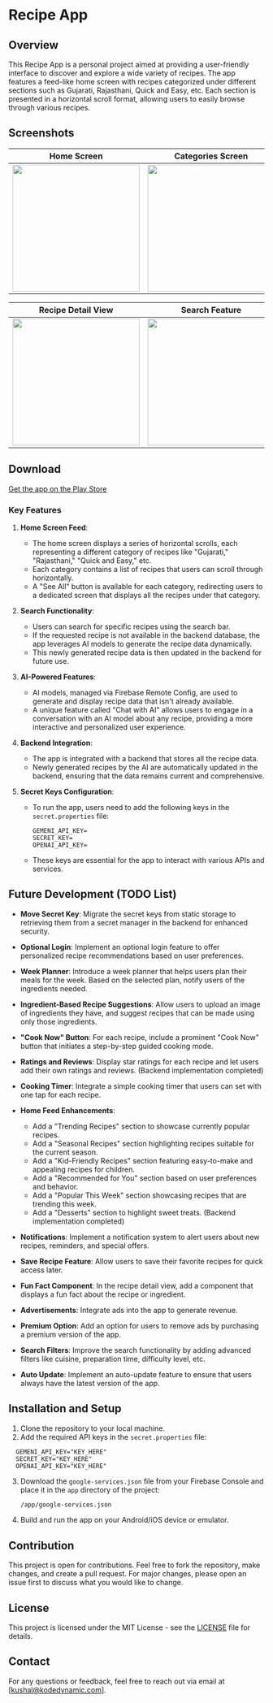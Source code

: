 # Recipe App

## Overview
This Recipe App is a personal project aimed at providing a user-friendly interface to discover and explore a wide variety of recipes. The app features a feed-like home screen with recipes categorized under different sections such as Gujarati, Rajasthani, Quick and Easy, etc. Each section is presented in a horizontal scroll format, allowing users to easily browse through various recipes. 

## Screenshots

| Home Screen | Categories Screen | Chat with AI |
|:-----------:|:-----------------:|:------------:|
| <img src="https://github.com/user-attachments/assets/0df59321-04c6-4943-998f-7201298b8ecf" width="250"/> | <img src="https://github.com/user-attachments/assets/105df60f-d287-49ae-a649-b13ce29b2cc4" width="250"/> | <img src="https://github.com/user-attachments/assets/fb185aef-e8ff-432a-a960-308adf285a48" width="250"/> |

| Recipe Detail View | Search Feature |
|:------------------:|:--------------:|
| <img src="https://github.com/user-attachments/assets/eb5bdd60-c4d2-4251-b1d8-2d66a89a81b8" width="250"/> | <img src="https://github.com/user-attachments/assets/aa794a2f-73e7-48e0-80a7-23cbb6135f91" width="250"/> |




## Download
[Get the app on the Play Store](https://play.google.com/store/apps/details?id=com.kodedynamic.recipeoracle)


### Key Features

1. **Home Screen Feed**:
   - The home screen displays a series of horizontal scrolls, each representing a different category of recipes like "Gujarati," "Rajasthani," "Quick and Easy," etc.
   - Each category contains a list of recipes that users can scroll through horizontally.
   - A "See All" button is available for each category, redirecting users to a dedicated screen that displays all the recipes under that category.

2. **Search Functionality**:
   - Users can search for specific recipes using the search bar.
   - If the requested recipe is not available in the backend database, the app leverages AI models to generate the recipe data dynamically.
   - This newly generated recipe data is then updated in the backend for future use.

3. **AI-Powered Features**:
   - AI models, managed via Firebase Remote Config, are used to generate and display recipe data that isn't already available.
   - A unique feature called "Chat with AI" allows users to engage in a conversation with an AI model about any recipe, providing a more interactive and personalized user experience.

4. **Backend Integration**:
   - The app is integrated with a backend that stores all the recipe data.
   - Newly generated recipes by the AI are automatically updated in the backend, ensuring that the data remains current and comprehensive.

5. **Secret Keys Configuration**:
   - To run the app, users need to add the following keys in the `secret.properties` file:
     ```
     GEMENI_API_KEY=
     SECRET_KEY=
     OPENAI_API_KEY=
     ```
   - These keys are essential for the app to interact with various APIs and services.

## Future Development (TODO List)

- **Move Secret Key**: Migrate the secret keys from static storage to retrieving them from a secret manager in the backend for enhanced security.

- **Optional Login**: Implement an optional login feature to offer personalized recipe recommendations based on user preferences.

- **Week Planner**: Introduce a week planner that helps users plan their meals for the week. Based on the selected plan, notify users of the ingredients needed.

- **Ingredient-Based Recipe Suggestions**: Allow users to upload an image of ingredients they have, and suggest recipes that can be made using only those ingredients.

- **"Cook Now" Button**: For each recipe, include a prominent "Cook Now" button that initiates a step-by-step guided cooking mode.

- **Ratings and Reviews**: Display star ratings for each recipe and let users add their own ratings and reviews. (Backend implementation completed)

- **Cooking Timer**: Integrate a simple cooking timer that users can set with one tap for each recipe.

- **Home Feed Enhancements**:
  - Add a "Trending Recipes" section to showcase currently popular recipes.
  - Add a "Seasonal Recipes" section highlighting recipes suitable for the current season.
  - Add a "Kid-Friendly Recipes" section featuring easy-to-make and appealing recipes for children.
  - Add a "Recommended for You" section based on user preferences and behavior.
  - Add a "Popular This Week" section showcasing recipes that are trending this week.
  - Add a "Desserts" section to highlight sweet treats. (Backend implementation completed)

- **Notifications**: Implement a notification system to alert users about new recipes, reminders, and special offers.

- **Save Recipe Feature**: Allow users to save their favorite recipes for quick access later.

- **Fun Fact Component**: In the recipe detail view, add a component that displays a fun fact about the recipe or ingredient.

- **Advertisements**: Integrate ads into the app to generate revenue.

- **Premium Option**: Add an option for users to remove ads by purchasing a premium version of the app.

- **Search Filters**: Improve the search functionality by adding advanced filters like cuisine, preparation time, difficulty level, etc.

- **Auto Update**: Implement an auto-update feature to ensure that users always have the latest version of the app.


## Installation and Setup
1. Clone the repository to your local machine.
2. Add the required API keys in the `secret.properties` file:
```
  GEMENI_API_KEY="KEY_HERE"
  SECRET_KEY="KEY_HERE"
  OPENAI_API_KEY="KEY_HERE"

```
3. Download the `google-services.json` file from your Firebase Console and place it in the `app` directory of the project:

    ```bash
    /app/google-services.json
    ```
4. Build and run the app on your Android/iOS device or emulator.


## Contribution
This project is open for contributions. Feel free to fork the repository, make changes, and create a pull request. For major changes, please open an issue first to discuss what you would like to change.

## License
This project is licensed under the MIT License - see the [LICENSE](LICENSE) file for details.

## Contact
For any questions or feedback, feel free to reach out via email at [kushal@kodedynamic.com].
